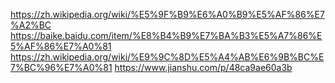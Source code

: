 https://zh.wikipedia.org/wiki/%E5%9F%B9%E6%A0%B9%E5%AF%86%E7%A2%BC
https://baike.baidu.com/item/%E8%B4%B9%E7%BA%B3%E5%A7%86%E5%AF%86%E7%A0%81
https://zh.wikipedia.org/wiki/%E9%9C%8D%E5%A4%AB%E6%9B%BC%E7%BC%96%E7%A0%81
https://www.jianshu.com/p/48ca9ae60a3b
<!--stackedit_data:
eyJoaXN0b3J5IjpbLTE2MTI0NDA1OTIsMTg1MjY5ODc3OCw2OD
UwMjc3MDBdfQ==
-->